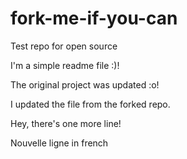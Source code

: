 # fork-me-if-you-can
Test repo for open source

I'm a simple readme file :)!

The original project was updated :o!

I updated the file from the forked repo.

Hey, there's one more line!

Nouvelle ligne in french

